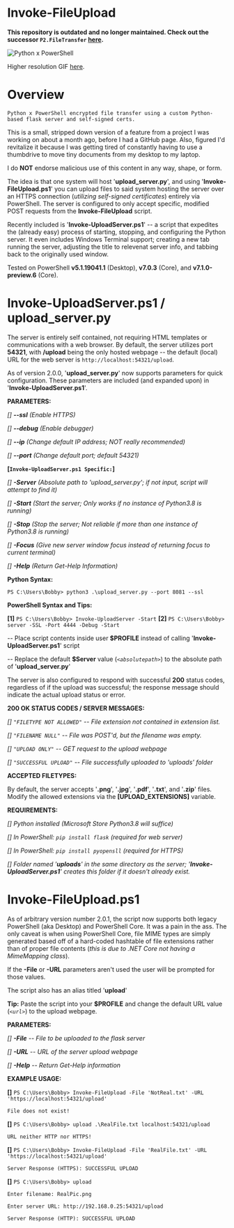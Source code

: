 # Invoke-FileUpload
**This repository is outdated and no longer maintained.  Check out the successor `P2.FileTransfer` [here](https://github.com/tylerdotrar/P2.FileTransfer).**

![Python x PowerShell](https://cdn.discordapp.com/attachments/620986290317426698/751195478976102420/Invoke-FileUpload.gif)

Higher resolution GIF [here](https://gfycat.com/scratchyeducateddragon).

# Overview
`Python x PowerShell encrypted file transfer using a custom Python-based flask server and self-signed certs.`

This is a small, stripped down version of a feature from a project I was working 
on about a month ago, before I had a GitHub page.  Also, figured I'd revitalize it
because I was getting tired of constantly having to use a thumbdrive to move tiny
documents from my desktop to my laptop.

I do **NOT** endorse malicious use of this content in any way, shape, or form.

The idea is that one system will host '**upload_server.py**', and using '**Invoke-FileUpload.ps1**'
you can upload files to said system hosting the server over an HTTPS connection (*utilizing self-signed
certificates*) entirely via PowerShell.  The server is configured to only accept specific, modified POST
requests from the **Invoke-FileUpload** script.

Recently included is '**Invoke-UploadServer.ps1**' -- a script that expedites the (already easy) process
of starting, stopping, and configuring the Python server.  It even includes Windows Terminal support; 
creating a new tab running the server, adjusting the title to relevenat server info, and tabbing back
to the originally used window.

Tested on PowerShell **v5.1.19041.1** (Desktop), **v7.0.3** (Core), and **v7.1.0-preview.6** (Core).

# Invoke-UploadServer.ps1 / upload_server.py
The server is entirely self contained, not requiring HTML templates or communications with a web
browser.  By default, the server utilizes port **54321**, with **/upload** being the only hosted
webpage -- the default (local) URL for the web server is `http://localhost:54321/upload`.

As of version 2.0.0, '**upload_server.py**' now supports parameters for quick configuration.  These 
parameters are included (and expanded upon) in '**Invoke-UploadServer.ps1**'.

**PARAMETERS:**

 *[] **--ssl**  (Enable HTTPS)*
 
 *[] **--debug**  (Enable debugger)*
 
 *[] **--ip**  (Change default IP address; NOT really recommended)*
 
 *[] **--port**  (Change default port; default 54321)*
 
 **[`Invoke-UploadServer.ps1 Specific:`]**
 
 *[] **-Server** (Absolute path to 'upload_server.py'; if not input, script will attempt to find it)*
 
 *[] **-Start**  (Start the server; Only works if no instance of Python3.8 is running)*
 
 *[] **-Stop**  (Stop the server; Not reliable if more than one instance of Python3.8 is running)*
 
 *[] **-Focus**  (Give new server window focus instead of returning focus to current terminal)*
 
 *[] **-Help** (Return Get-Help Information)*
 
**Python Syntax:**

`PS C:\Users\Bobby> python3 .\upload_server.py --port 8081 --ssl`

**PowerShell Syntax and Tips:**

**[1]** `PS C:\Users\Bobby> Invoke-UploadServer -Start`
**[2]** `PS C:\Users\Bobby> server -SSL -Port 4444 -Debug -Start`

 -- Place script contents inside user **$PROFILE** instead of calling '**Invoke-UploadServer.ps1**' script
 
 -- Replace the default **$Server** value (*`<absolutepath>`*) to the absolute path of '**upload_server.py**'

The server is also configured to respond with successful **200** status codes, regardless of if the upload
was successful; the response message should indicate the actual upload status or error.

**200 OK STATUS CODES / SERVER MESSAGES:**

 *[] `"FILETYPE NOT ALLOWED"`  --  File extension not contained in extension list.*
 
 *[] `"FILENAME NULL"`  -- File was POST'd, but the filename was empty.*
 
 *[] `"UPLOAD ONLY"`  --  GET request to the upload webpage*
 
 *[] `"SUCCESSFUL UPLOAD"` --  File successfully uploaded to 'uploads' folder*

**ACCEPTED FILETYPES:**

By default, the server accepts '**.png**', '**.jpg**', '**.pdf**', '**.txt**', and '**.zip**' files.
Modify the allowed extensions via the **[UPLOAD_EXTENSIONS]** variable.

**REQUIREMENTS:**

  *[] Python installed (Microsoft Store Python3.8 will suffice)*
  
  *[] In PowerShell: `pip install flask` (required for web server)*
  
  *[] In PowerShell: `pip install pyopensll` (required for HTTPS)*
  
  *[] Folder named '**uploads**' in the same directory as the server; '**Invoke-UploadServer.ps1**'
  creates this folder if it doesn't already exist.*

# Invoke-FileUpload.ps1
As of arbitrary version number 2.0.1, the script now supports both legacy PowerShell (aka Desktop)
and PowerShell Core.  It was a pain in the ass.  The only caveat is when using PowerShell Core,
file MIME types are simply generated based off of a hard-coded hashtable of file extensions rather
than of proper file contents (*this is due to .NET Core not having a MimeMapping class*).

If the **-File** or **-URL** parameters aren't used the user will be prompted for those values.

The script also has an alias titled '**upload**'

**Tip:**  Paste the script into your **$PROFILE** and change the default URL value (*`<url>`*) to the upload webpage.

**PARAMETERS:**

  *[] **-File**    --  File to be uploaded to the flask server*

  *[] **-URL**     --  URL of the server upload webpage*
  
  *[] **-Help**    --  Return Get-Help information*
  
**EXAMPLE USAGE:**

**[]** `PS C:\Users\Bobby> Invoke-FileUpload -File 'NotReal.txt' -URL 'https://localhost:54321/upload'`

`File does not exist!`

**[]** `PS C:\Users\Bobby> upload .\RealFile.txt localhost:54321/upload`

`URL neither HTTP nor HTTPS!`

**[]** `PS C:\Users\Bobby> Invoke-FileUpload -File 'RealFile.txt' -URL 'https://localhost:54321/upload'`

`Server Response (HTTPS): SUCCESSFUL UPLOAD`

**[]** `PS C:\Users\Bobby> upload`

`Enter filename: RealPic.png`

`Enter server URL: http://192.168.0.25:54321/upload`

`Server Response (HTTP): SUCCESSFUL UPLOAD`
